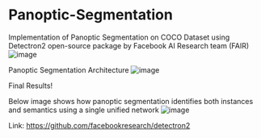 # Panoptic-Segmentation

Implementation of Panoptic Segmentation on COCO Dataset using Detectron2 open-source package by Facebook AI Research team (FAIR)
![image](https://user-images.githubusercontent.com/25415975/145644654-fa0e4e09-f335-43f9-97a4-fe0f2c92a330.png=250x250)

Panoptic Segmentation Architecture
![image](https://user-images.githubusercontent.com/25415975/145644850-633ea483-f0df-4c90-83e1-be177baedcc4.png=250x250)


Final Results!

Below image shows how panoptic segmentation identifies both instances and semantics using a single unified network
![image](https://user-images.githubusercontent.com/25415975/145644917-ebea0092-0e3c-4c00-b54e-b8c65ccd601a.png=250x250)


Link: https://github.com/facebookresearch/detectron2
